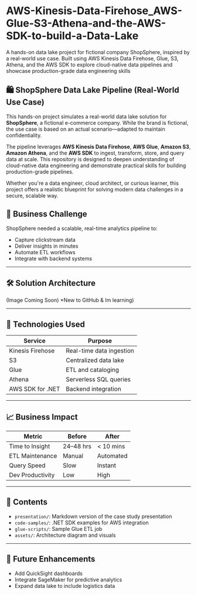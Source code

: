 # AWS-Kinesis-Data-Firehose_AWS-Glue-S3-Athena-and-the-AWS-SDK-to-build-a-Data-Lake
A hands-on data lake project for fictional company ShopSphere, inspired by a real-world use case. Built using AWS Kinesis Data Firehose, Glue, S3, Athena, and the AWS SDK to explore cloud-native data pipelines and showcase production-grade data engineering skills

## 🛍️ ShopSphere Data Lake Pipeline (Real-World Use Case)

This hands-on project simulates a real-world data lake solution for **ShopSphere**, a fictional e-commerce company. While the brand is fictional, the use case is based on an actual scenario—adapted to maintain confidentiality.

The pipeline leverages **AWS Kinesis Data Firehose**, **AWS Glue**, **Amazon S3**, **Amazon Athena**, and the **AWS SDK** to ingest, transform, store, and query data at scale. This repository is designed to deepen understanding of cloud-native data engineering and demonstrate practical skills for building production-grade pipelines.

Whether you're a data engineer, cloud architect, or curious learner, this project offers a realistic blueprint for solving modern data challenges in a secure, scalable way.

## 🧠 Business Challenge
ShopSphere needed a scalable, real-time analytics pipeline to:
- Capture clickstream data
- Deliver insights in minutes
- Automate ETL workflows
- Integrate with backend systems

---

## 🛠️ Solution Architecture
(Image Coming Soon)
*New to GitHub & Im learning)

---

## 🧪 Technologies Used
| Service | Purpose |
|--------|---------|
| Kinesis Firehose | Real-time data ingestion |
| S3 | Centralized data lake |
| Glue | ETL and cataloging |
| Athena | Serverless SQL queries |
| AWS SDK for .NET | Backend integration |

---

## 📈 Business Impact
| Metric | Before | After |
|--------|--------|-------|
| Time to Insight | 24–48 hrs | < 10 mins |
| ETL Maintenance | Manual | Automated |
| Query Speed | Slow | Instant |
| Dev Productivity | Low | High |

---

## 📂 Contents
- `presentation/`: Markdown version of the case study presentation
- `code-samples/`: .NET SDK examples for AWS integration
- `glue-scripts/`: Sample Glue ETL job
- `assets/`: Architecture diagram and visuals

---

## 🚀 Future Enhancements
- Add QuickSight dashboards
- Integrate SageMaker for predictive analytics
- Expand data lake to include logistics data
